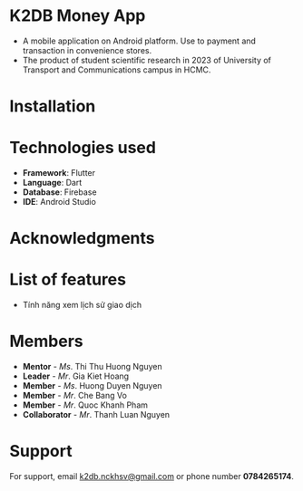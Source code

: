 # K2DB Money App
- A mobile application on Android platform. Use to payment and transaction in convenience stores.
- The product of student scientific research in 2023 of University of Transport and Communications campus in HCMC.
# Installation
# Technologies used
- **Framework**: Flutter
- **Language**: Dart
- **Database**: Firebase
- **IDE**: Android Studio
# Acknowledgments
# List of features
- Tính năng xem lịch sử giao dịch
# Members
- **Mentor** - *Ms*. Thi Thu Huong Nguyen
- **Leader** - *Mr*. Gia Kiet Hoang
- **Member** - *Ms*. Huong Duyen Nguyen
- **Member** - *Mr*. Che Bang Vo
- **Member** - *Mr*. Quoc Khanh Pham
- **Collaborator** - *Mr*. Thanh Luan Nguyen
# Support
For support, email k2db.nckhsv@gmail.com or phone number **0784265174**.
